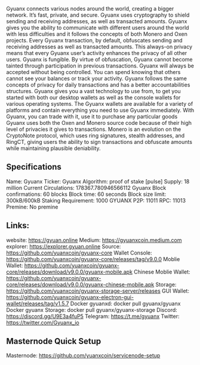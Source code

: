 Gyuanx connects various nodes around the world, creating a bigger network. It’s fast, private, and secure. Gyuanx uses cryptography to shield sending and receiving addresses, as well as transacted amounts.
Gyuanx gives you the ability to communicate with different users around the world with less difficulties and it follows the concepts of both Monero and Oxen projects.
Every Gyuanx transaction, by default, obfuscates sending and receiving addresses as well as transacted amounts. This always-on privacy means that every Gyuanx user’s activity enhances the privacy of all other users.
Gyuanx is fungible. By virtue of obfuscation, Gyuanx cannot become tainted through participation in previous transactions. Gyuanx will always be accepted without being controlled.
You can spend knowing that others cannot see your balances or track your activity. Gyuanx follows the same concepts of privacy for daily transactions and has a better accountabilities structures. Gyuanx gives you a vast technology to use from, to get you started with both our desktop wallets as well as the console wallets for various operating systems.
The Gyuanx wallets are available for a variety of platforms and contain everything you need to use Gyuanx immediately. With Gyuanx, you can trade with it, use it to purchase any particular goods
Gyuanx uses both the Oxen and Monero source code because of their high level of privacies it gives to transactions. Monero is an evolution on the CryptoNote protocol, which uses ring signatures, stealth addresses, and RingCT, giving users the ability to sign transactions and obfuscate amounts while maintaining plausible deniability.


## Specifications

Name: Gyuanx
Ticker: Gyuanx
Algorithm: proof of stake [pulse]
Supply: 18 million
Current Circulations: 178367.780946566112 Gyuanx
Block confirmations: 60 blocks
Block time: 60 seconds
Block size limit: 300kB/600kB
Staking Requirement: 1000 GYUANX
P2P: 11011
RPC: 11013
Premine: No premine

## Links:
website: https://gyuan.online
Medium: https://gyuanxcoin.medium.com
explorer: https://explorer.gyuan.online
Source: https://github.com/yuanxcoin/gyuanx-core
Wallet Console: https://github.com/yuanxcoin/gyuanx-core/releases/tag/v9.0.0
Moblie Wallet: https://github.com/yuanxcoin/gyuanx-core/releases/download/v9.0.0/gyuanx-mobile.apk
Chinese Moblie Wallet: https://github.com/yuanxcoin/gyuanx-core/releases/download/v9.0.0/gyuanx-chinese-mobile.apk
Storage: https://github.com/yuanxcoin/gyuanx-storage-server/releases
GUI Wallet: https://github.com/yuanxcoin/gyuanx-electron-gui-wallet/releases/tag/v1.5.7
Docker gyuanxd: docker pull gyuanx/gyuanx
Docker gyuanx Storage: docker pull gyuanx/gyuanx-storage
Discord: https://discord.gg/U9E3a4fuP5
Telegram: https://t.me/gyuanx
Twitter: https://twitter.com/Gyuanx_io

## Masternode Quick Setup
Masternode: https://github.com/yuanxcoin/servicenode-setup

